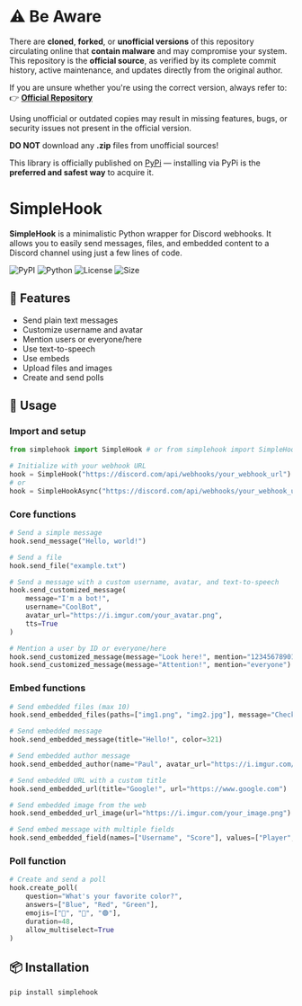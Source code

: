 # ⚠️ Be Aware

There are **cloned**, **forked**, or **unofficial versions** of this repository circulating online that **contain malware** and may compromise your system.
This repository is the **official source**, as verified by its complete commit history, active maintenance, and updates directly from the original author.

If you are unsure whether you're using the correct version, always refer to:  
👉 **[Official Repository](https://github.com/jstiin/simplehook-discord)**

Using unofficial or outdated copies may result in missing features, bugs, or security issues not present in the official version.<br>

**DO NOT** download any **.zip** files from unofficial sources!

This library is officially published on [PyPi](https://pypi.org/project/simplehook/) — installing via PyPi is the **preferred and safest way** to acquire it.

# SimpleHook

**SimpleHook** is a minimalistic Python wrapper for Discord webhooks. It allows you to easily send messages, files, and embedded content to a Discord channel using just a few lines of code.

![PyPI](https://img.shields.io/pypi/v/simplehook) ![Python](https://img.shields.io/pypi/pyversions/simplehook) ![License](https://img.shields.io/badge/license-MIT-3b3b3b?style=flat) ![Size](https://img.shields.io/badge/size-21%20KiB-6e40c9?style=flat)

## 🔧 Features

- Send plain text messages
- Customize username and avatar
- Mention users or everyone/here
- Use text-to-speech
- Use embeds
- Upload files and images
- Create and send polls

## 🚀 Usage

### Import and setup
```python
from simplehook import SimpleHook # or from simplehook import SimpleHookAsync

# Initialize with your webhook URL
hook = SimpleHook("https://discord.com/api/webhooks/your_webhook_url")
# or
hook = SimpleHookAsync("https://discord.com/api/webhooks/your_webhook_url")
````
### Core functions
```python
# Send a simple message
hook.send_message("Hello, world!")

# Send a file
hook.send_file("example.txt")

# Send a message with a custom username, avatar, and text-to-speech
hook.send_customized_message(
    message="I'm a bot!",
    username="CoolBot",
    avatar_url="https://i.imgur.com/your_avatar.png",
    tts=True
)

# Mention a user by ID or everyone/here
hook.send_customized_message(message="Look here!", mention="123456789012345678")  # user mention
hook.send_customized_message(message="Attention!", mention="everyone")  # @everyone
```
### Embed functions
```python
# Send embedded files (max 10)
hook.send_embedded_files(paths=["img1.png", "img2.jpg"], message="Check these out!", color=53231)

# Send embedded message
hook.send_embedded_message(title="Hello!", color=321)

# Send embedded author message
hook.send_embedded_author(name="Paul", avatar_url="https://i.imgur.com/your_avatar.png")

# Send embedded URL with a custom title
hook.send_embedded_url(title="Google!", url="https://www.google.com")

# Send embedded image from the web
hook.send_embedded_url_image(url="https://i.imgur.com/your_image.png")

# Send embed message with multiple fields
hook.send_embedded_field(names=["Username", "Score"], values=["Player", "150"], inline=[True, True])
```
### Poll function
```python
# Create and send a poll
hook.create_poll(
    question="What's your favorite color?",
    answers=["Blue", "Red", "Green"],
    emojis=["🔵", "🔴", "🟢"],
    duration=48,
    allow_multiselect=True
)
```
## 📦 Installation
```bash
pip install simplehook
```

